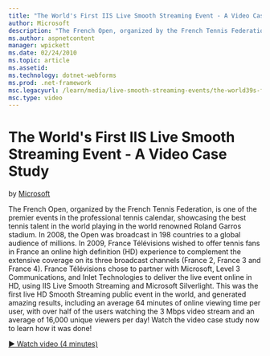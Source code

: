 ```yaml
---
title: "The World's First IIS Live Smooth Streaming Event - A Video Case Study | Microsoft Docs"
author: Microsoft
description: "The French Open, organized by the French Tennis Federation, is one of the premier events in the professional tennis calendar, showcasing the best tennis tale..."
ms.author: aspnetcontent
manager: wpickett
ms.date: 02/24/2010
ms.topic: article
ms.assetid: 
ms.technology: dotnet-webforms
ms.prod: .net-framework
msc.legacyurl: /learn/media/live-smooth-streaming-events/the-world39s-first-iis-live-smooth-streaming-event-a-video-case-study
msc.type: video
---
```

The World's First IIS Live Smooth Streaming Event - A Video Case Study
====================
by [Microsoft](https://github.com/Microsoft)

The French Open, organized by the French Tennis Federation, is one of the premier events in the professional tennis calendar, showcasing the best tennis talent in the world playing in the world renowned Roland Garros stadium. In 2008, the Open was broadcast in 198 countries to a global audience of millions. In 2009, France Télévisions wished to offer tennis fans in France an online high definition (HD) experience to complement the extensive coverage on its three broadcast channels (France 2, France 3 and France 4). France Télévisions chose to partner with Microsoft, Level 3 Communications, and Inlet Technologies to deliver the live event online in HD, using IIS Live Smooth Streaming and Microsoft Silverlight. This was the first live HD Smooth Streaming public event in the world, and generated amazing results, including an average 64 minutes of online viewing time per user, with over half of the users watching the 3 Mbps video stream and an average of 16,000 unique viewers per day! Watch the video case study now to learn how it was done!

[&#9654; Watch video (4 minutes)](https://channel9.msdn.com/Blogs/ASP-NET-Site-Videos/the-world39s-first-iis-live-smooth-streaming-event-a-video-case-study)